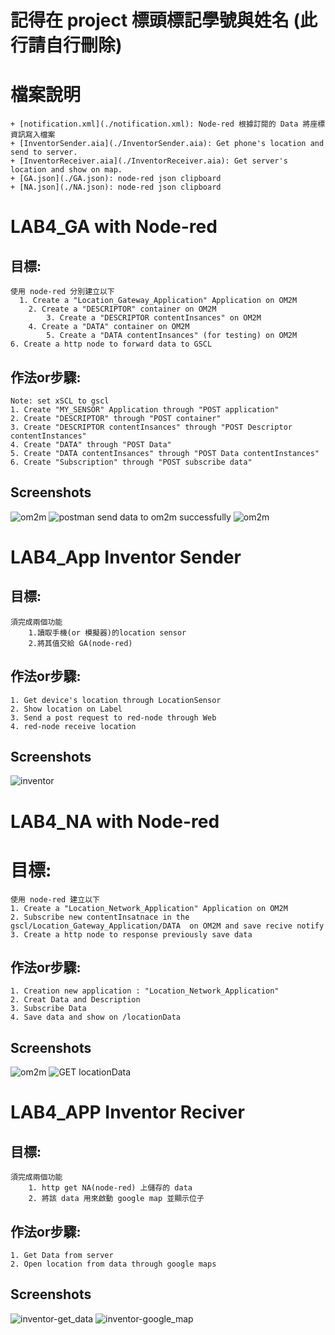 # 記得在 project 標頭標記學號與姓名 (此行請自行刪除)

# 檔案說明

    + [notification.xml](./notification.xml): Node-red 根據訂閱的 Data 將座標資訊寫入檔案
    + [InventorSender.aia](./InventorSender.aia): Get phone's location and send to server.
    + [InventorReceiver.aia](./InventorReceiver.aia): Get server's location and show on map.
    + [GA.json](./GA.json): node-red json clipboard
    + [NA.json](./NA.json): node-red json clipboard

# LAB4_GA with Node-red
## 目標:
    使用 node-red 分別建立以下
	  1. Create a "Location_Gateway_Application" Application on OM2M
		2. Create a "DESCRIPTOR" container on OM2M
		    3. Create a "DESCRIPTOR contentInsances" on OM2M
		4. Create a "DATA" container on OM2M
			5. Create a "DATA contentInsances" (for testing) on OM2M
    6. Create a http node to forward data to GSCL

## 作法or步驟:
    Note: set xSCL to gscl
    1. Create "MY_SENSOR" Application through "POST application"
    2. Create "DESCRIPTOR" through "POST container"
    3. Create "DESCRIPTOR contentInsances" through "POST Descriptor contentInstances"
    4. Create "DATA" through "POST Data"
    5. Create "DATA contentInsances" through "POST Data contentInstances"
    6. Create "Subscription" through "POST subscribe data"

## Screenshots

![om2m](./img/cp2_om2m.png)
![postman](./img/cp2_postman.png)
send data to om2m successfully
![om2m](./img/cp4_om2m.png)

# LAB4_App Inventor Sender
## 目標:
    須完成兩個功能
        1.讀取手機(or 模擬器)的location sensor
        2.將其值交給 GA(node-red)

## 作法or步驟:
    1. Get device's location through LocationSensor
    2. Show location on Label
    3. Send a post request to red-node through Web
    4. red-node receive location

## Screenshots

![inventor](./img/cp4_inventor.png)

# LAB4_NA with Node-red
# 目標:
    使用 node-red 建立以下
    1. Create a "Location_Network_Application" Application on OM2M
    2. Subscribe new contentInsatnace in the   gscl/Location_Gateway_Application/DATA  on OM2M and save recive notify
    3. Create a http node to response previously save data

## 作法or步驟:
    1. Creation new application : "Location_Network_Application"
    2. Creat Data and Description
    3. Subscribe Data
    4. Save data and show on /locationData

## Screenshots

![om2m](./img/cp3_om2m.png)
![GET locationData](./cp3_red.png)

# LAB4_APP Inventor Reciver
## 目標:
    須完成兩個功能
        1. http get NA(node-red) 上儲存的 data
        2. 將該 data 用來啟動 google map 並顯示位子

## 作法or步驟:
    1. Get Data from server
    2. Open location from data through google maps

## Screenshots

![inventor-get_data](./img/get_data.png)
![inventor-google_map](./img/google_map.png)
